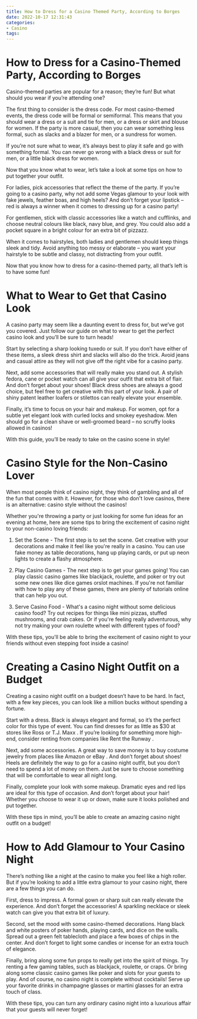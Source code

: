 ```yaml
---
title: How to Dress for a Casino Themed Party, According to Borges 
date: 2022-10-17 12:31:43
categories:
- Casino
tags:
---
```



#  How to Dress for a Casino-Themed Party, According to Borges 

Casino-themed parties are popular for a reason; they’re fun! But what should you wear if you’re attending one?

The first thing to consider is the dress code. For most casino-themed events, the dress code will be formal or semiformal. This means that you should wear a dress or a suit and tie for men, or a dress or skirt and blouse for women. If the party is more casual, then you can wear something less formal, such as slacks and a blazer for men, or a sundress for women. 

If you’re not sure what to wear, it’s always best to play it safe and go with something formal. You can never go wrong with a black dress or suit for men, or a little black dress for women.

Now that you know what to wear, let’s take a look at some tips on how to put together your outfit.

For ladies, pick accessories that reflect the theme of the party. If you’re going to a casino party, why not add some Vegas glamour to your look with fake jewels, feather boas, and high heels? And don’t forget your lipstick – red is always a winner when it comes to dressing up for a casino party!

For gentlemen, stick with classic accessories like a watch and cufflinks, and choose neutral colours like black, navy blue, and grey. You could also add a pocket square in a bright colour for an extra bit of pizzazz.

When it comes to hairstyles, both ladies and gentlemen should keep things sleek and tidy. Avoid anything too messy or elaborate – you want your hairstyle to be subtle and classy, not distracting from your outfit.

Now that you know how to dress for a casino-themed party, all that’s left is to have some fun!

#  What to Wear to Get that Casino Look 

A casino party may seem like a daunting event to dress for, but we’ve got you covered. Just follow our guide on what to wear to get the perfect casino look and you’ll be sure to turn heads!

Start by selecting a sharp looking tuxedo or suit. If you don’t have either of these items, a sleek dress shirt and slacks will also do the trick. Avoid jeans and casual attire as they will not give off the right vibe for a casino party.

Next, add some accessories that will really make you stand out. A stylish fedora, cane or pocket watch can all give your outfit that extra bit of flair. And don’t forget about your shoes! Black dress shoes are always a good choice, but feel free to get creative with this part of your look. A pair of shiny patent leather loafers or stilettos can really elevate your ensemble.

Finally, it’s time to focus on your hair and makeup. For women, opt for a subtle yet elegant look with curled locks and smokey eyeshadow. Men should go for a clean shave or well-groomed beard – no scruffy looks allowed in casinos!

With this guide, you’ll be ready to take on the casino scene in style!

#  Casino Style for the Non-Casino Lover 
When most people think of casino night, they think of gambling and all of the fun that comes with it. However, for those who don't love casinos, there is an alternative: casino style without the casinos! 

Whether you're throwing a party or just looking for some fun ideas for an evening at home, here are some tips to bring the excitement of casino night to your non-casino loving friends: 

1. Set the Scene - The first step is to set the scene. Get creative with your decorations and make it feel like you're really in a casino. You can use fake money as table decorations, hang up playing cards, or put up neon lights to create a flashy atmosphere. 

2. Play Casino Games - The next step is to get your games going! You can play classic casino games like blackjack, roulette, and poker or try out some new ones like dice games orslot machines. If you're not familiar with how to play any of these games, there are plenty of tutorials online that can help you out. 

3. Serve Casino Food - What's a casino night without some delicious casino food? Try out recipes for things like mini pizzas, stuffed mushrooms, and crab cakes. Or if you're feeling really adventurous, why not try making your own roulette wheel with different types of food? 

With these tips, you'll be able to bring the excitement of casino night to your friends without even stepping foot inside a casino!

#  Creating a Casino Night Outfit on a Budget 

Creating a casino night outfit on a budget doesn’t have to be hard. In fact, with a few key pieces, you can look like a million bucks without spending a fortune.

Start with a dress. Black is always elegant and formal, so it’s the perfect color for this type of event. You can find dresses for as little as $30 at stores like Ross or T.J. Maxx . If you’re looking for something more high-end, consider renting from companies like Rent the Runway .

Next, add some accessories. A great way to save money is to buy costume jewelry from places like Amazon or eBay . And don’t forget about shoes! Heels are definitely the way to go for a casino night outfit, but you don’t need to spend a lot of money on them. Just be sure to choose something that will be comfortable to wear all night long.

Finally, complete your look with some makeup. Dramatic eyes and red lips are ideal for this type of occasion. And don’t forget about your hair! Whether you choose to wear it up or down, make sure it looks polished and put together.

With these tips in mind, you’ll be able to create an amazing casino night outfit on a budget!

#  How to Add Glamour to Your Casino Night

There’s nothing like a night at the casino to make you feel like a high roller. But if you’re looking to add a little extra glamour to your casino night, there are a few things you can do.

First, dress to impress. A formal gown or sharp suit can really elevate the experience. And don’t forget the accessories! A sparkling necklace or sleek watch can give you that extra bit of luxury.

Second, set the mood with some casino-themed decorations. Hang black and white posters of poker hands, playing cards, and dice on the walls. Spread out a green felt tablecloth and place a few boxes of chips in the center. And don’t forget to light some candles or incense for an extra touch of elegance.

Finally, bring along some fun props to really get into the spirit of things. Try renting a few gaming tables, such as blackjack, roulette, or craps. Or bring along some classic casino games like poker and slots for your guests to play. And of course, no casino night is complete without cocktails! Serve up your favorite drinks in champagne glasses or martini glasses for an extra touch of class.

With these tips, you can turn any ordinary casino night into a luxurious affair that your guests will never forget!